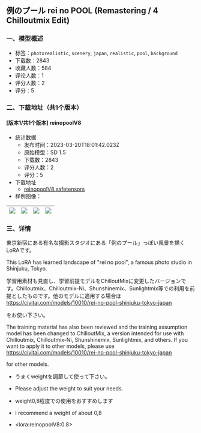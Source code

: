 ## 例のプール rei no POOL (Remastering / 4 Chilloutmix Edit)
### 一、模型概述

- 标签：`photorealistic`, `scenery`, `japan`, `realistic`, `pool`, `background`
- 下载数：2843
- 收藏人数：584
- 评论人数：1
- 评分人数：2
- 评分：5

### 二、下载地址（共1个版本）

#### [版本1/共1个版本] reinopoolV8

- 统计数据
  - 发布时间：2023-03-20T18:01:42.023Z
  - 原始模型：SD 1.5
  - 下载数：2843
  - 评分人数：2
  - 评分：5
- 下载地址
  - [reinopoolV8.safetensors](https://civitai.com/api/download/models/26239)
- 样例图像：

| <img src="https://image.civitai.com/xG1nkqKTMzGDvpLrqFT7WA/db7caeee-7c81-4b47-3bbe-507b9ee2a100/width=450/288645.jpeg" /> | <img src="https://image.civitai.com/xG1nkqKTMzGDvpLrqFT7WA/c51ac5ac-e40f-41ff-0880-d83fa2890000/width=450/288646.jpeg" /> | <img src="https://image.civitai.com/xG1nkqKTMzGDvpLrqFT7WA/685c141a-dae2-4da1-eb73-ed8b522e7200/width=450/288634.jpeg" /> | <img src="https://image.civitai.com/xG1nkqKTMzGDvpLrqFT7WA/f4c2f99f-0c08-45f8-e96e-8cf990319800/width=450/288703.jpeg" /> |
| ---- | ---- | ---- | ---- |


### 三、详情
<p>東京新宿にある有名な撮影スタジオにある「例のプール」っぽい風景を描くLoRAです。</p><p>This LoRA has learned landscape of "rei no pool", a famous photo studio in Shinjuku, Tokyo.</p><p></p><p>学習用素材も見直し、学習前提モデルをChilloutMixに変更したバージョンです。Chilloutmix、Chilloutmix-Ni、Shunshinemix、Sunlightmix等での利用を前提としたものです。他のモデルに適用する場合は<a target="_blank" rel="ugc" href="https://civitai.com/models/10010/rei-no-pool-shinjuku-tokyo-japan">https://</a><a target="_blank" rel="ugc" href="http://civitai.com/models/10010/rei-no-pool-shinjuku-tokyo-japan">civitai.com/models/10010/rei-no-pool-shinjuku-tokyo-japan</a></p><p>をお使い下さい。</p><p>The training material has also been reviewed and the training assumption model has been changed to ChilloutMix, a version intended for use with Chilloutmix, Chilloutmix-Ni, Shunshinemix, Sunlightmix, and others. If you want to apply it to other models, please use <a target="_blank" rel="ugc" href="https://civitai.com/models/10010/rei-no-pool-shinjuku-tokyo-japan">https://civitai.com/models/10010/rei-no-pool-shinjuku-tokyo-japan</a></p><p>for other models.</p><p></p><ul><li><p>うまくweightを調節して使って下さい。</p></li><li><p>Please adjust the weight to suit your needs.</p></li><li><p>weight0,8程度での使用をおすすめします</p></li><li><p>I recommend a weight of about 0,8</p></li><li><p>&lt;lora:reinopoolV8:0.8&gt;</p></li></ul><p></p><p></p>